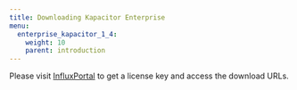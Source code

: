 ```yaml
---
title: Downloading Kapacitor Enterprise
menu:
  enterprise_kapacitor_1_4:
    weight: 10
    parent: introduction
---
```


Please visit [InfluxPortal](https://portal.influxdata.com/) to get a license key and access the download URLs.
